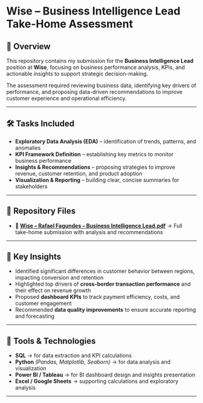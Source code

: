 # Wise – Business Intelligence Lead Take-Home Assessment

## 📌 Overview
This repository contains my submission for the **Business Intelligence Lead** position at **Wise**, focusing on business performance analysis, KPIs, and actionable insights to support strategic decision-making.

The assessment required reviewing business data, identifying key drivers of performance, and proposing data-driven recommendations to improve customer experience and operational efficiency.

---

## 🛠️ Tasks Included
- **Exploratory Data Analysis (EDA)** – identification of trends, patterns, and anomalies  
- **KPI Framework Definition** – establishing key metrics to monitor business performance  
- **Insights & Recommendations** – proposing strategies to improve revenue, customer retention, and product adoption  
- **Visualization & Reporting** – building clear, concise summaries for stakeholders  

---

## 📄 Repository Files
- **📑 [Wise – Rafael Fagundes – Business Intelligence Lead.pdf](Wise%20-%20Rafael%20Fagundes%20-%20Business%20Intelligence%20Lead.pdf)** → Full take-home submission with analysis and recommendations

---

## 🔑 Key Insights
- Identified significant differences in customer behavior between regions, impacting conversion and retention  
- Highlighted top drivers of **cross-border transaction performance** and their effect on revenue growth  
- Proposed **dashboard KPIs** to track payment efficiency, costs, and customer engagement  
- Recommended **data quality improvements** to ensure accurate reporting and forecasting  

---

## 🧩 Tools & Technologies
- **SQL** → for data extraction and KPI calculations  
- **Python** *(Pandas, Matplotlib, Seaborn)* → for data analysis and visualization  
- **Power BI / Tableau** → for BI dashboard design and insights presentation  
- **Excel / Google Sheets** → supporting calculations and exploratory analysis  

---
